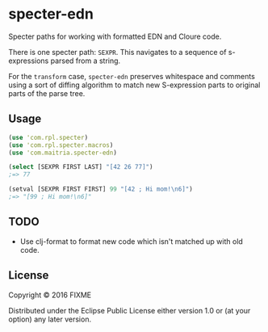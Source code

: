 # specter-edn

Specter paths for working with formatted EDN and Cloure code.

There is one specter path: `SEXPR`.  This navigates to a sequence of
s-expressions parsed from a string.

For the `transform` case, `specter-edn` preserves whitespace and comments using
a sort of diffing algorithm to match new S-expression parts to original parts
of the parse tree.

## Usage

```clojure
(use 'com.rpl.specter)
(use 'com.rpl.specter.macros)
(use 'com.maitria.specter-edn)

(select [SEXPR FIRST LAST] "[42 26 77]")
;=> 77

(setval [SEXPR FIRST FIRST] 99 "[42 ; Hi mom!\n6]")
;=> "[99 ; Hi mom!\n6]"
```

## TODO

* Use clj-format to format new code which isn't matched up with old code.

## License

Copyright © 2016 FIXME

Distributed under the Eclipse Public License either version 1.0 or (at
your option) any later version.
